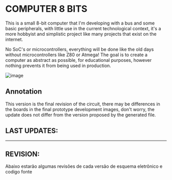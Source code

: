 # **COMPUTER 8 BITS**

This is a small 8-bit computer that I'm developing with a bus and some basic peripherals, with little use in the current technological context, it's a more hobbyist and simplistic project like many projects that exist on the internet.

No SoC's or microcontrollers, everything will be done like the old days without microcontrollers like Z80 or Atmega! The goal is to create a computer as abstract as possible, for educational purposes, however nothing prevents it from being used in production.

![image](https://i.imgur.com/ElBRN8j.png)

## Annotation

This version is the final revision of the circuit, there may be differences in the boards in the final prototype development images, don't worry, the update does not differ from the version proposed by the generated file.

## LAST UPDATES:

---

## REVISION:

Abaixo estarão algumas revisões de cada versão de esquema eletrônico e codigo fonte
